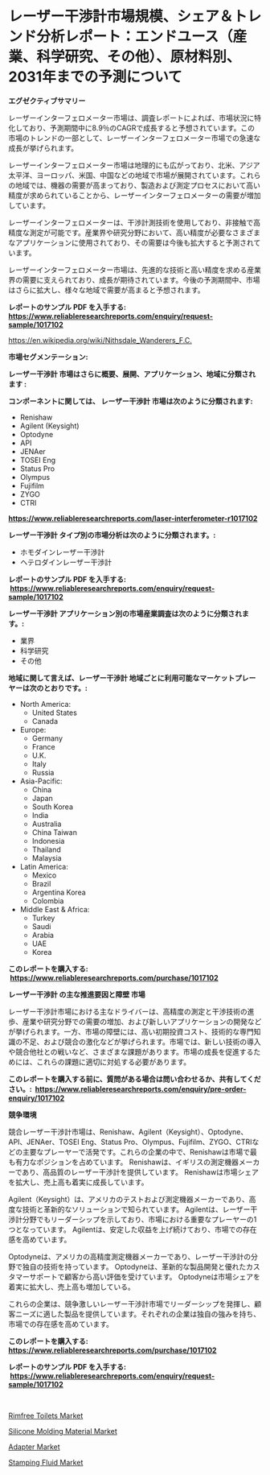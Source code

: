 <p><h1>レーザー干渉計市場規模、シェア＆トレンド分析レポート：エンドユース（産業、科学研究、その他）、原材料別、2031年までの予測について</h1></p><p><strong>エグゼクティブサマリー</strong></p>
<p><p>レーザーインターフェロメーター市場は、調査レポートによれば、市場状況に特化しており、予測期間中に8.9％のCAGRで成長すると予想されています。この市場のトレンドの一部として、レーザーインターフェロメーター市場での急速な成長が挙げられます。</p><p>レーザーインターフェロメーター市場は地理的にも広がっており、北米、アジア太平洋、ヨーロッパ、米国、中国などの地域で市場が展開されています。これらの地域では、機器の需要が高まっており、製造および測定プロセスにおいて高い精度が求められていることから、レーザーインターフェロメーターの需要が増加しています。</p><p>レーザーインターフェロメーターは、干渉計測技術を使用しており、非接触で高精度な測定が可能です。産業界や研究分野において、高い精度が必要なさまざまなアプリケーションに使用されており、その需要は今後も拡大すると予測されています。</p><p>レーザーインターフェロメーター市場は、先進的な技術と高い精度を求める産業界の需要に支えられており、成長が期待されています。今後の予測期間中、市場はさらに拡大し、様々な地域で需要が高まると予想されます。</p></p>
<p><strong>レポートのサンプル PDF を入手する: <a href="https://www.reliableresearchreports.com/enquiry/request-sample/1017102">https://www.reliableresearchreports.com/enquiry/request-sample/1017102</a></strong></p>
<p><a href="https://en.wikipedia.org/wiki/Nithsdale_Wanderers_F.C.">https://en.wikipedia.org/wiki/Nithsdale_Wanderers_F.C.</a></p>
<p><strong>市場セグメンテーション:</strong></p>
<p><strong> レーザー干渉計 市場はさらに概要、展開、アプリケーション、地域に分類されます :</strong></p>
<p><strong>コンポーネントに関しては、 レーザー干渉計 市場は次のように分類されます: &nbsp;</strong></p>
<p><ul><li>Renishaw</li><li>Agilent (Keysight)</li><li>Optodyne</li><li>API</li><li>JENAer</li><li>TOSEI Eng</li><li>Status Pro</li><li>Olympus</li><li>Fujifilm</li><li>ZYGO</li><li>CTRI</li></ul></p>
<p><strong><a href="https://www.reliableresearchreports.com/laser-interferometer-r1017102">https://www.reliableresearchreports.com/laser-interferometer-r1017102</a></strong></p>
<p><strong> レーザー干渉計 タイプ別の市場分析は次のように分類されます。:</strong></p>
<p><ul><li>ホモダインレーザー干渉計</li><li>ヘテロダインレーザー干渉計</li></ul></p>
<p><strong>レポートのサンプル PDF を入手する: &nbsp;<a href="https://www.reliableresearchreports.com/enquiry/request-sample/1017102">https://www.reliableresearchreports.com/enquiry/request-sample/1017102</a></strong></p>
<p><strong> レーザー干渉計 アプリケーション別の市場産業調査は次のように分類されます。:</strong></p>
<p><ul><li>業界</li><li>科学研究</li><li>その他</li></ul></p>
<p><strong>地域に関して言えば、レーザー干渉計 地域ごとに利用可能なマーケットプレーヤーは次のとおりです。:</strong></p>
<p><ul>
    <li>
        North America:
        <ul>
            <li>United States</li>
            <li>Canada</li>
        </ul>
    </li>
    <li>
        Europe:
        <ul>
            <li>Germany</li>
            <li>France</li>
            <li>U.K.</li>
            <li>Italy</li>
            <li>Russia</li>
        </ul>
    </li>
    <li>
        Asia-Pacific:
        <ul>
            <li>China</li>
            <li>Japan</li>
            <li>South Korea</li>
            <li>India</li>
            <li>Australia</li>
            <li>China Taiwan</li>
            <li>Indonesia</li>
            <li>Thailand</li>
            <li>Malaysia</li>
        </ul>
    </li>
    <li>
        Latin America:
        <ul>
            <li>Mexico</li>
            <li>Brazil</li>
            <li>Argentina Korea</li>
            <li>Colombia</li>
        </ul>
    </li>
    <li>
        Middle East & Africa:
        <ul>
            <li>Turkey</li>
            <li>Saudi</li>
            <li>Arabia</li>
            <li>UAE</li>
            <li>Korea</li>
        </ul>
    </li>
    </ul></p>
<p><strong>このレポートを購入する: &nbsp;<a href="https://www.reliableresearchreports.com/purchase/1017102">https://www.reliableresearchreports.com/purchase/1017102</a></strong></p>
<p><strong>レーザー干渉計 の主な推進要因と障壁 市場</strong></p>
<p><p>レーザー干渉計市場における主なドライバーは、高精度の測定と干渉技術の進歩、産業や研究分野での需要の増加、および新しいアプリケーションの開発などが挙げられます。一方、市場の障壁には、高い初期投資コスト、技術的な専門知識の不足、および競合の激化などが挙げられます。市場では、新しい技術の導入や競合他社との戦いなど、さまざまな課題があります。市場の成長を促進するためには、これらの課題に適切に対処する必要があります。</p></p>
<p><strong>このレポートを購入する前に、質問がある場合は問い合わせるか、共有してください。:&nbsp; <a href="https://www.reliableresearchreports.com/enquiry/pre-order-enquiry/1017102">https://www.reliableresearchreports.com/enquiry/pre-order-enquiry/1017102</a></strong></p>
<p><strong>競争環境</strong></p>
<p><p>競合レーザー干渉計市場は、Renishaw、Agilent（Keysight）、Optodyne、API、JENAer、TOSEI Eng、Status Pro、Olympus、Fujifilm、ZYGO、CTRIなどの主要なプレーヤーで活発です。これらの企業の中で、Renishawは市場で最も有力なポジションを占めています。 Renishawは、イギリスの測定機器メーカーであり、高品質のレーザー干渉計を提供しています。 Renishawは市場シェアを拡大し、売上高も着実に成長しています。</p><p>Agilent（Keysight）は、アメリカのテストおよび測定機器メーカーであり、高度な技術と革新的なソリューションで知られています。 Agilentは、レーザー干渉計分野でもリーダーシップを示しており、市場における重要なプレーヤーの1つとなっています。 Agilentは、安定した収益を上げ続けており、市場での存在感を高めています。</p><p>Optodyneは、アメリカの高精度測定機器メーカーであり、レーザー干渉計の分野で独自の技術を持っています。 Optodyneは、革新的な製品開発と優れたカスタマーサポートで顧客から高い評価を受けています。 Optodyneは市場シェアを着実に拡大し、売上高も増加している。</p><p>これらの企業は、競争激しいレーザー干渉計市場でリーダーシップを発揮し、顧客ニーズに適した製品を提供しています。それぞれの企業は独自の強みを持ち、市場での存在感を高めています。</p></p>
<p><strong>このレポートを購入する: &nbsp; <a href="https://www.reliableresearchreports.com/purchase/1017102">https://www.reliableresearchreports.com/purchase/1017102</a></strong></p>
<p><strong>レポートのサンプル PDF を入手する: &nbsp;<a href="https://www.reliableresearchreports.com/enquiry/request-sample/1017102">https://www.reliableresearchreports.com/enquiry/request-sample/1017102</a></strong><strong></strong></p>
<p>&nbsp;</p>
<p><p><a href="https://medium.com/@sartikariska52/future-trends-in-global-rimfree-toilets-market-market-insights-and-analysis-from-2024-to-2031-in-996c92ffa840">Rimfree Toilets Market</a></p><p><a href="https://github.com/jadenRaynor/Market-Research-Report-List-1/blob/main/silicone-molding-material-market.md">Silicone Molding Material Market</a></p><p><a href="https://medium.com/@colin.burgess8756/global-adapter-industry-research-report-competitive-landscape-market-size-regional-status-and-1a7c57366914">Adapter Market</a></p><p><a href="https://github.com/JordyBecker/Market-Research-Report-List-1/blob/main/stamping-fluid-market.md">Stamping Fluid Market</a></p></p>